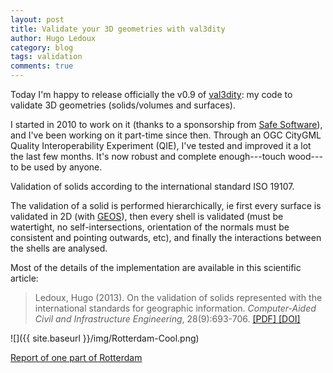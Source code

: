 ```yaml
---
layout: post
title: Validate your 3D geometries with val3dity
author: Hugo Ledoux
category: blog
tags: validation
comments: true
---
```


Today I'm happy to release officially the v0.9 of [val3dity](https://github.com/tudelft3d/val3dity): my code to validate 3D geometries (solids/volumes and surfaces).

I started in 2010 to work on it (thanks to a sponsorship from [Safe Software](www.safe.com)), and I've been working on it part-time since then.
Through an OGC CityGML Quality Interoperability Experiment (QIE), I've tested and improved it a lot the last few months.
It's now robust and complete enough---touch wood---to be used by anyone.


Validation of solids according to the international standard ISO 19107.

The validation of a solid is performed hierarchically, ie first every surface is validated in 2D (with [GEOS](http://trac.osgeo.org/geos/)), then every shell is validated (must be watertight, no self-intersections, orientation of the normals must be consistent and pointing outwards, etc), and finally the interactions between the shells are analysed.

Most of the details of the implementation are available in this scientific article:

> Ledoux, Hugo (2013). On the validation of solids represented with the
international standards for geographic information. *Computer-Aided Civil and Infrastructure Engineering*, 28(9):693-706. [ [PDF] ](http://3dgeoinfo.bk.tudelft.nl/hledoux/pdfs/13_cacaie.pdf) [ [DOI] ](http://dx.doi.org/10.1111/mice.12043)


![]({{ site.baseurl }}/img/Rotterdam-Cool.png)

[Report of one part of Rotterdam](http://geovalidation.bk.tudelft.nl/val3dity/reports/988a164b-ce0c-4d67-9a74-62ea355914ae)

